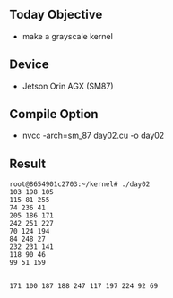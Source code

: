 ## Today Objective
- make a grayscale kernel

## Device
- Jetson Orin AGX (SM87)

## Compile Option
- nvcc -arch=sm_87 day02.cu -o day02

## Result

```
root@8654901c2703:~/kernel# ./day02 
103 198 105 
115 81 255 
74 236 41 
205 186 171 
242 251 227 
70 124 194 
84 248 27 
232 231 141 
118 90 46 
99 51 159 


171 100 187 188 247 117 197 224 92 69
```

